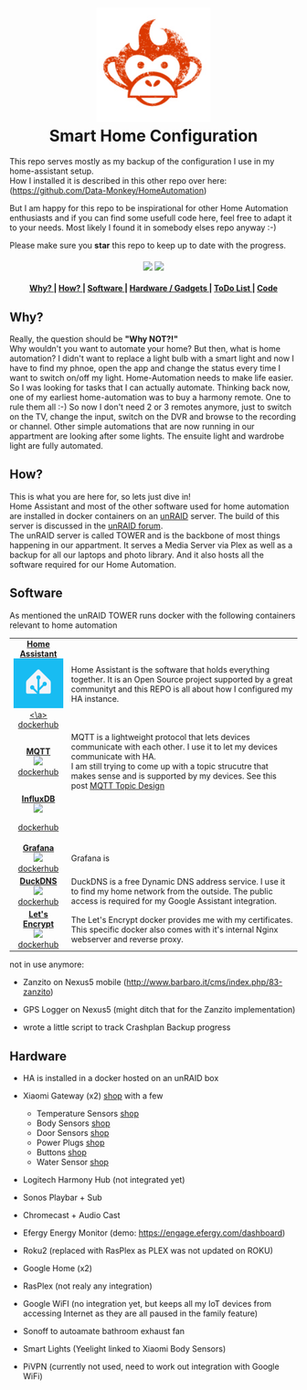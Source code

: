 <h1 align="center">
  <img src="https://raw.githubusercontent.com/Data-Monkey/data-monkey.github.io/master/images/datamonkey.png" alt="DataMonkey Smart Home" width="200"> <br>
  Smart Home Configuration
</h1>

This repo serves mostly as my backup of the configuration I use in my home-assistant setup.<br>
How I installed it is described in this other repo over here: (https://github.com/Data-Monkey/HomeAutomation)

But I am happy for this repo to be inspirational for other Home Automation enthusiasts and if you can find some usefull code here, feel free to adapt it to your needs. Most likely I found it in somebody elses repo anyway :-)

Please make sure you **star** this repo to keep up to date with the progress.
<div align="center">
  <h4>
    <a href="https://github.com/Data-Monkey/Home-Assistant-Config/stargazers"><img src="https://img.shields.io/github/stars/Data-Monkey/Home-Assistant-Config.svg?style=plasticr"/></a>
    <a href="https://github.com/Data-Monkey/Home-Assistant-Config/commits/master"><img src="https://img.shields.io/github/last-commit/Data-Monkey/Home-Assistant-Config.svg?style=plasticr"/></a>
  </h4>
</div>
<div align="center" font-color=orange><a name="menu"></a>
  <h4>
    <a href="https://github.com/Data-Monkey/Home-Assistant-Config#why">
      Why?
    </a>
    <span> | </span>
    <a href="https://github.com/Data-Monkey/Home-Assistant-Config#how">
      How?
    </a>
    <span> | </span>
    <a href="https://github.com/Data-Monkey/Home-Assistant-Config#software">
      Software
    </a>    
    <span> | </span>
    <a href="https://github.com/Data-Monkey/Home-Assistant-Config#hardware">
      Hardware / Gadgets
    </a>    
    <span> | </span>
    <a href="https://github.com/Data-Monkey/Home-Assistant-Config/issues">
      ToDo List
    </a>
    <span> | </span>
    <a href="https://github.com/Data-Monkey/Home-Assistant-Config/tree/master/config">
      Code
    </a>
  </h4>
</div>

<h2>Why?</h2>
Really, the question should be <b>"Why NOT?!"</b> <br>
Why wouldn't you want to automate your home? 
But then, what is home automation? I didn't want to replace a light bulb with a smart light and now I have to find my phnoe, open the app and change the status every time I want to switch on/off my light. Home-Automation needs to make life easier.
So I was looking for tasks that I can actually automate. 
Thinking back now, one of my earliest home-automation was to buy a harmony remote. One to rule them all :-) So now I don't need 2 or 3 remotes anymore, just to switch on the TV, change the input, switch on the DVR and browse to the recording or channel. 
Other simple automations that are now running in our appartment are looking after some lights. The ensuite light and wardrobe light are fully automated.

<h2>How?</h2>
This is what you are here for, so lets just dive in!<br>
Home Assistant and most of the other software used for home automation are installed in docker containers on an <a href="https://unraid.net/">unRAID</a> server. The build of this server is discussed in the <a href="https://forums.lime-technology.com/topic/30331-first-unraid-build-h87i-plus-lian-li-pc-q25/">unRAID forum</a>. <br>
The unRAID server is called TOWER and is the backbone of most things happening in our appartment. It serves a Media Server via Plex as well as a backup for all our laptops and photo library. And it also hosts all the software required for our Home Automation.

<h2>Software</h2>
As mentioned the unRAID TOWER runs docker with the following containers relevant to home automation

<table align="center" border="0">
<tr>
  <td align="center" width=20%>
    <a href="https://home-assistant.io">
      <b>Home Assistant</b><br>
      <img src="https://raw.githubusercontent.com/balloob/unraid-docker-templates/master/balloob/home-assistant-icon.png" width=100>
    <\a>
    <a href="https://registry.hub.docker.com/u/homeassistant/home-assistant/">dockerhub</a>
  </td>
  <td>
    Home Assistant is the software that holds everything together. It is an Open Source project supported by a great communityt and this REPO is all about how I configured my HA instance.
  </td>
  </tr><tr>
  <td align="center">
    <a href="http://mqtt.org/">
    <b>MQTT</b><br>
    <img src="http://i.imgur.com/Cc9Jkcr.png" width=100>
    </a>
    <a href="https://registry.hub.docker.com/u/spants/mqtt/">dockerhub</a>
  </td>
    <td>
      MQTT is a lightweight protocol that lets devices communicate with each other. 
      I use it to let my devices communicate with HA. <br>
      I am still trying to come up with a topic strucutre that makes sense and is supported by my devices. See this post <a href="https://community.home-assistant.io/t/mqtt-topic-design/69687">MQTT Topic Design</a>
    </td>
  </tr><tr>  
  <td align="center">
    <a href="https://www.influxdata.com/time-series-platform/influxdb/">
    <b>InfluxDB</b><br>
    <img src="https://raw.githubusercontent.com/pootzko/InfluxData.Net/master/nuget-icon.png" width=100>
    </a>
  
  [dockerhub](https://hub.docker.com/_/influxdb/)   
  </td>
  <td></td>
</tr><tr>
  <td align="center">
    <a href="http://www.grafana.org">
    <b>Grafana</b><br>
    <img src="https://github.com/atribe/unRAID-docker/raw/master/icons/grafana.png" width=100>
    </a>
    <a href="https://hub.docker.com/r/grafana/grafana/">dockerhub</a>
  </td>
    <td>
      Grafana is 
    </td>
  </tr><tr> 
  <td align="center">
    <a href="http://www.duckdns.org">
    <b>DuckDNS</b><br>
    <img src="https://raw.githubusercontent.com/linuxserver/docker-templates/master/linuxserver.io/img/duckdns.png" width=100>
    </a>
    <a href="https://hub.docker.com/r/linuxserver/duckdns/">dockerhub</a>
  </td>
    <td>
      DuckDNS is a free Dynamic DNS address service. 
      I use it to find my home network from the outside. The public access is required for my Google Assistant integration.
    </td>
  </tr><tr> 
  <td align="center">
    <a href="https://letsencrypt.org/">
    <b>Let's Encrypt</b><br>
    <img src="https://raw.githubusercontent.com/linuxserver/docker-templates/master/linuxserver.io/img/letsencrypt.png" width=100>
    </a>
    <a href="https://hub.docker.com/r/linuxserver/letsencrypt/">dockerhub</a>
  </td>
    <td>
      The Let's Encrypt docker provides me with my certificates.<br>
      This specific docker also comes with it's internal Nginx webserver and reverse proxy.
    </td>
  </tr><tr>
</table>

not in use anymore:

- Zanzito on Nexus5 mobile (http://www.barbaro.it/cms/index.php/83-zanzito)

- GPS Logger on Nexus5  (might ditch that for the Zanzito implementation)

- wrote a little script to track Crashplan Backup progress

<h2>Hardware</h2>

- HA is installed in a docker hosted on an unRAID box

- Xiaomi Gateway (x2)             [shop](https://www.gearbest.com/living-appliances/pp_344667.html?wid=21)
  with a few
  - Temperature Sensors           [shop](https://www.gearbest.com/living-appliances/pp_344665.html?wid=21)
  - Body Sensors                  [shop](https://www.gearbest.com/smart-light-bulb/pp_257678.html?wid=21)
  - Door Sensors                  [shop](https://www.gearbest.com/smart-light-bulb/pp_257677.html?wid=21)
  - Power Plugs                   [shop](https://www.gearbest.com/living-appliances/pp_344666.html)
  - Buttons                       [shop](https://www.gearbest.com/smart-light-bulb/pp_257679.html)
  - Water Sensor                  [shop](https://www.gearbest.com/home-smart-improvements/pp_668897.html)

- Logitech Harmony Hub (not integrated yet)

- Sonos Playbar + Sub

- Chromecast + Audio Cast

- Efergy Energy Monitor           (demo: https://engage.efergy.com/dashboard)

- Roku2  (replaced with RasPlex as PLEX was not updated on ROKU)

- Google Home (x2) 

- RasPlex (not realy any integration)

- Google WiFI (no integration yet, but keeps all my IoT devices from accessing Internet as they are all paused in the family feature)

- Sonoff to autoamate bathroom exhaust fan

- Smart Lights (Yeelight linked to Xiaomi Body Sensors)

- PiVPN (currently not used, need to work out integration with Google WiFi)








